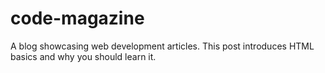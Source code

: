 # code-magazine

A blog showcasing web development articles.
This post introduces HTML basics and why you should learn it.
